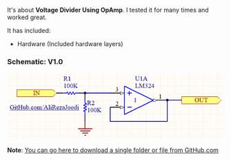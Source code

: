 It's about **Voltage Divider Using OpAmp**.
I tested it for many times and worked great.

It has included:
- Hardware (Included hardware layers)

### Schematic: V1.0
![](Hardware/V1.0.png)

**Note**: [You can go here to download a single folder or file from GitHub.com](https://minhaskamal.github.io/DownGit/#/home)